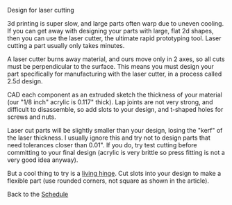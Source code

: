 Design for laser cutting  

3d printing is super slow, and large parts often warp due to uneven cooling. If you can get away with designing your parts with large, flat 2d shapes, then you can use the laser cutter, the ultimate rapid prototyping tool. Laser cutting a part usually only takes minutes.  

A laser cutter burns away material, and ours move only in 2 axes, so all cuts must be perpendicular to the surface. This means you must design your part specifically for manufacturing with the laser cutter, in a process called 2.5d design.  

CAD each component as an extruded sketch the thickness of your material (our "1/8 inch" acrylic is 0.117" thick). Lap joints are not very strong, and difficult to disassemble, so add slots to your design, and t-shaped holes for screws and nuts.  

Laser cut parts will be slightly smaller than your design, losing the "kerf" of the laser thickness. I usually ignore this and try not to design parts that need tolerances closer than 0.01". If you do, try test cutting before committing to your final design (acrylic is very brittle so press fitting is not a very good idea anyway).  

But a cool thing to try is a [living hinge](http://makezine.com/projects/creating-living-hinges/?utm_source=MakeNewsletter+20170418&utm_medium=email&utm_content=button&utm_campaign=newsletter). Cut slots into your design to make a flexible part (use rounded corners, not square as shown in the article).  

Back to the [Schedule](https://github.com/ndm736/ME433_2019/wiki/Schedule)   
